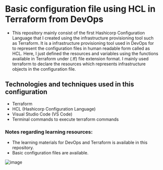 # Basic configuration file using HCL in Terraform from DevOps
- This repository mainly consist of the first Hashicorp Configuration Language that I created using the infrastructure provisioning tool such as Terraform. It is a infrastructure provisioning tool used in DevOps for to represent the configuration files in human readable form called as HCL.  Here, I just defined the resources and variables using the functions available in Terraform under (.tf) file extension format. I mainly used terraform to declare the resources which represents infrastructure objects in the configuration file.

## Technologies and techniques used in this configuration
- Terraform
- HCL (Hashicorp Configuration Language)
- Visual Studio Code (VS Code)
- Terminal commands to execute terraform commands

### Notes regarding learning resources:
- The learning materials for DevOps and Terraform is available in this repository.
- Basic configuration files are available.

![image](https://github.com/Kamalesh3112/First-HCL-coded-configuration-using-Terraform-in-DevOps/assets/72293918/9bb62329-35ac-4819-a91f-a202840c85fc)
